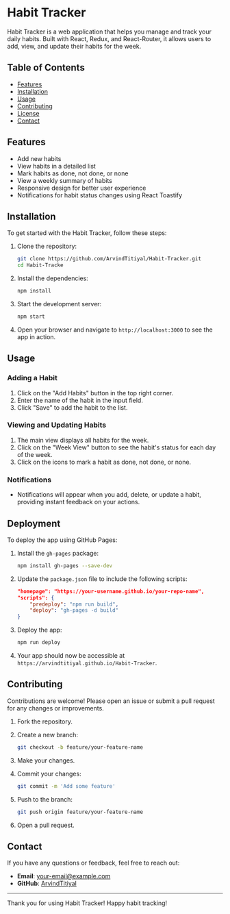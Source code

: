 # Habit Tracker

Habit Tracker is a web application that helps you manage and track your daily habits. Built with React, Redux, and React-Router, it allows users to add, view, and update their habits for the week.

## Table of Contents

- [Features](#features)
- [Installation](#installation)
- [Usage](#usage)
- [Contributing](#contributing)
- [License](#license)
- [Contact](#contact)

## Features

- Add new habits
- View habits in a detailed list
- Mark habits as done, not done, or none
- View a weekly summary of habits
- Responsive design for better user experience
- Notifications for habit status changes using React Toastify

## Installation

To get started with the Habit Tracker, follow these steps:

1. Clone the repository:

    ```sh
    git clone https://github.com/ArvindTitiyal/Habit-Tracker.git
    cd Habit-Tracke
    ```

2. Install the dependencies:

    ```sh
    npm install
    ```

3. Start the development server:

    ```sh
    npm start
    ```

4. Open your browser and navigate to `http://localhost:3000` to see the app in action.

## Usage

### Adding a Habit

1. Click on the "Add Habits" button in the top right corner.
2. Enter the name of the habit in the input field.
3. Click "Save" to add the habit to the list.

### Viewing and Updating Habits

1. The main view displays all habits for the week.
2. Click on the "Week View" button to see the habit's status for each day of the week.
3. Click on the icons to mark a habit as done, not done, or none.

### Notifications

- Notifications will appear when you add, delete, or update a habit, providing instant feedback on your actions.

## Deployment

To deploy the app using GitHub Pages:

1. Install the `gh-pages` package:

    ```sh
    npm install gh-pages --save-dev
    ```

2. Update the `package.json` file to include the following scripts:

    ```json
    "homepage": "https://your-username.github.io/your-repo-name",
    "scripts": {
        "predeploy": "npm run build",
        "deploy": "gh-pages -d build"
    }
    ```

3. Deploy the app:

    ```sh
    npm run deploy
    ```

4. Your app should now be accessible at `https://arvindtitiyal.github.io/Habit-Tracker`.

## Contributing

Contributions are welcome! Please open an issue or submit a pull request for any changes or improvements.

1. Fork the repository.
2. Create a new branch:

    ```sh
    git checkout -b feature/your-feature-name
    ```

3. Make your changes.
4. Commit your changes:

    ```sh
    git commit -m 'Add some feature'
    ```

5. Push to the branch:

    ```sh
    git push origin feature/your-feature-name
    ```

6. Open a pull request.


## Contact

If you have any questions or feedback, feel free to reach out:

- **Email**: your-email@example.com
- **GitHub**: [ArvindTitiyal](https://github.com/ArvindTitiyal)

---

Thank you for using Habit Tracker! Happy habit tracking!
